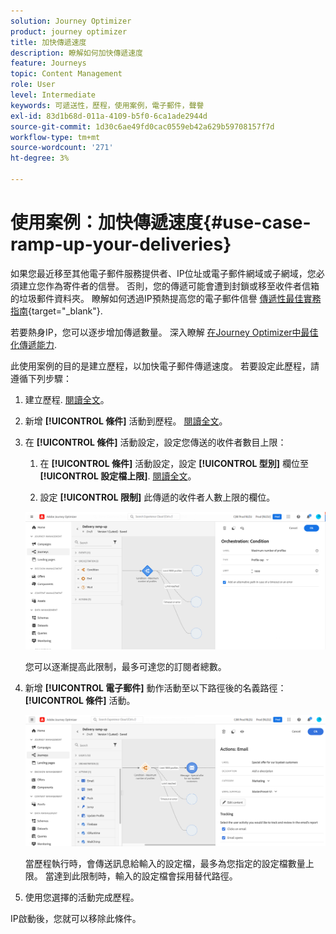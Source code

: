```yaml
---
solution: Journey Optimizer
product: journey optimizer
title: 加快傳遞速度
description: 瞭解如何加快傳遞速度
feature: Journeys
topic: Content Management
role: User
level: Intermediate
keywords: 可遞送性，歷程，使用案例，電子郵件，聲譽
exl-id: 83d1b68d-011a-4109-b5f0-6ca1ade2944d
source-git-commit: 1d30c6ae49fd0cac0559eb42a629b59708157f7d
workflow-type: tm+mt
source-wordcount: '271'
ht-degree: 3%

---
```


# 使用案例：加快傳遞速度{#use-case-ramp-up-your-deliveries}

如果您最近移至其他電子郵件服務提供者、IP位址或電子郵件網域或子網域，您必須建立您作為寄件者的信譽。 否則，您的傳遞可能會遭到封鎖或移至收件者信箱的垃圾郵件資料夾。 瞭解如何透過IP預熱提高您的電子郵件信譽 [傳遞性最佳實務指南](https://experienceleague.adobe.com/docs/deliverability-learn/deliverability-best-practice-guide/additional-resources/generic-resources/increase-reputation-with-ip-warming.html){target="_blank"}.

若要熱身IP，您可以逐步增加傳遞數量。 深入瞭解 [在Journey Optimizer中最佳化傳遞能力](../reports/deliverability.md).

此使用案例的目的是建立歷程，以加快電子郵件傳遞速度。 若要設定此歷程，請遵循下列步驟：

1. 建立歷程. [閱讀全文](journey-gs.md)。

1. 新增 **[!UICONTROL 條件]** 活動到歷程。 [閱讀全文](condition-activity.md)。

1. 在 **[!UICONTROL 條件]** 活動設定，設定您傳送的收件者數目上限：

   1. 在 **[!UICONTROL 條件]** 活動設定，設定 **[!UICONTROL 型別]** 欄位至 **[!UICONTROL 設定檔上限]**. [閱讀全文](condition-activity.md#profile_cap)。

   1. 設定 **[!UICONTROL 限制]** 此傳遞的收件者人數上限的欄位。

   ![](assets/profile-cap-condition.png)

   您可以逐漸提高此限制，最多可達您的訂閱者總數。

1. 新增 **[!UICONTROL 電子郵件]** 動作活動至以下路徑後的名義路徑： **[!UICONTROL 條件]** 活動。

   ![](assets/ramp-up-deliveries-message.png)

   當歷程執行時，會傳送訊息給輸入的設定檔，最多為您指定的設定檔數量上限。 當達到此限制時，輸入的設定檔會採用替代路徑。

1. 使用您選擇的活動完成歷程。

IP啟動後，您就可以移除此條件。
